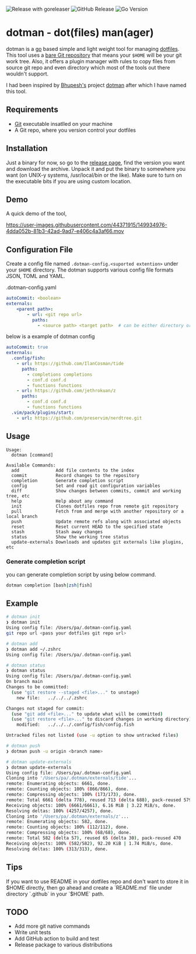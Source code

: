 ![Release with goreleaser](https://img.shields.io/github/workflow/status/pa/dotman/Release%20with%20goreleaser?label=Release%20with%20goreleaser&logo=GitHub&style=for-the-badge)
![GitHub Release](https://img.shields.io/github/v/release/pa/dotman?label=dotman%20release&logo=GitHub&style=for-the-badge)
![Go Version](https://img.shields.io/github/go-mod/go-version/pa/dotman?label=go%20version&logo=go&style=for-the-badge)

# dotman - dot(files) man(ager)

dotman is a [go](https://go.dev/) based simple and light weight tool for managing [dotfiles](https://en.wikipedia.org/wiki/Hidden_file_and_hidden_directory). This tool uses a [bare Git repository](https://www.atlassian.com/git/tutorials/dotfiles) that means your `$HOME` will be your git work tree. Also, it offers a plugin manager with rules to copy files from source git repo and even directory which most of the tools out there wouldn't support.

I had been inspired by [Bhupesh's](https://github.com/Bhupesh-V) project [dotman](https://github.com/Bhupesh-V/dotman) after which I have named this tool.

## Requirements
- [Git](https://git-scm.com/) executable insatlled on your machine
- A Git repo, where you version control your dotfiles

## Installation

Just a binary for now, so go to the [release page](https://github.com/pa/dotman/releases), find the version you want and download the archive. Unpack it and put the binary to somewhere you want (on UNIX-y systems, /usr/local/bin or the like). Make sure to turn on the executable bits if you are using custom location.

## Demo
A quick demo of the tool,

https://user-images.githubusercontent.com/44371915/149934976-4dda052b-81b3-42ad-9ad7-e406c4a3af66.mov

## Configuration File
Create a config file named `.dotman-config.<suported extention>` under your `$HOME` directory. The dotman supports various config file formats JSON, TOML and YAML.

.dotman-config.yaml
```yaml
autoCommit: <boolean>
externals:
    <parent path>:
        - url: <git repo url>
          paths:
            - <source path> <target path>  # can be either directory or file
```

below is a example of dotman config

```yaml
autoCommit: true
externals:
  .config/fish:
    - url: https://github.com/IlanCosman/tide
      paths:
        - completions completions
        - conf.d conf.d
        - functions functions
    - url: https://github.com/jethrokuan/z
      paths:
        - conf.d conf.d
        - functions functions
  .vim/pack/plugins/start:
    - url: https://github.com/preservim/nerdtree.git
```

## Usage

```
Usage:
  dotman [command]

Available Commands:
  add              Add file contents to the index
  commit           Record changes to the repository
  completion       Generate completion script
  config           Set and read git configuration variables
  diff             Show changes between commits, commit and working tree, etc
  help             Help about any command
  init             Clones dotfiles repo from remote git repository
  pull             Fetch from and merge with another repository or a local branch
  push             Update remote refs along with associated objects
  reset            Reset current HEAD to the specified state
  stash            Stash away changes
  status           Show the working tree status
  update-externals Downloads and updates git externals like plugins, etc
```

### Generate completion script

you can generate completion script by using below command.

```bash
dotman completion [bash|zsh|fish]
```

## Example
```bash
# dotman init
❯ dotman init
Using config file: /Users/pa/.dotman-config.yaml
git repo url <pass your dotfiles git repo url>

# dotman add
❯ dotman add ~/.zshrc
Using config file: /Users/pa/.dotman-config.yaml

# dotman status
❯ dotman status
Using config file: /Users/pa/.dotman-config.yaml
On branch main
Changes to be committed:
  (use "git restore --staged <file>..." to unstage)
	new file:   ../../../.zshrc

Changes not staged for commit:
  (use "git add <file>..." to update what will be committed)
  (use "git restore <file>..." to discard changes in working directory)
	modified:   ../../../.config/fish/config.fish

Untracked files not listed (use -u option to show untracked files)

# dotman push
❯ dotman push -u origin <branch name>

# dotman update-externals
❯ dotman update-externals
Using config file: /Users/pa/.dotman-config.yaml
Cloning into '/Users/pa/.dotman/externals/tide'...
remote: Enumerating objects: 6661, done.
remote: Counting objects: 100% (866/866), done.
remote: Compressing objects: 100% (173/173), done.
remote: Total 6661 (delta 778), reused 713 (delta 688), pack-reused 5795
Receiving objects: 100% (6661/6661), 6.16 MiB | 3.22 MiB/s, done.
Resolving deltas: 100% (4257/4257), done.
Cloning into '/Users/pa/.dotman/externals/z'...
remote: Enumerating objects: 582, done.
remote: Counting objects: 100% (112/112), done.
remote: Compressing objects: 100% (68/68), done.
remote: Total 582 (delta 57), reused 65 (delta 30), pack-reused 470
Receiving objects: 100% (582/582), 92.20 KiB | 1.74 MiB/s, done.
Resolving deltas: 100% (313/313), done.
```

## Tips

If you want to use README in your dotfiles repo and don't want to store it in $HOME directly, then go ahead and create a `README.md` file under directory `.github` in your `$HOME` path.

## TODO
- Add more git native commands
- Write unit tests
- Add GitHub action to build and test
- Release package to various distributions